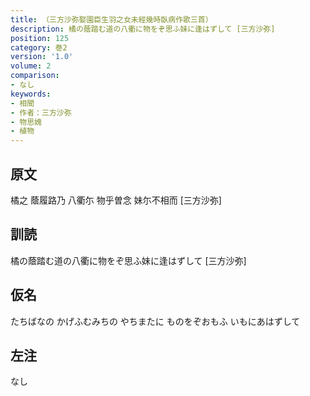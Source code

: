 ```yaml
---
title: （三方沙弥娶園臣生羽之女未經幾時臥病作歌三首）
description: 橘の蔭踏む道の八衢に物をぞ思ふ妹に逢はずして [三方沙弥]
position: 125
category: 巻2
version: '1.0'
volume: 2
comparison:
- なし
keywords:
- 相聞
- 作者：三方沙弥
- 物思媿
- 植物
---
```


## 原文

橘之 蔭履路乃 八衢尓 物乎曽念 妹尓不相而 [三方沙弥]

## 訓読

橘の蔭踏む道の八衢に物をぞ思ふ妹に逢はずして [三方沙弥]

## 仮名

たちばなの かげふむみちの やちまたに ものをぞおもふ いもにあはずして

## 左注

なし
